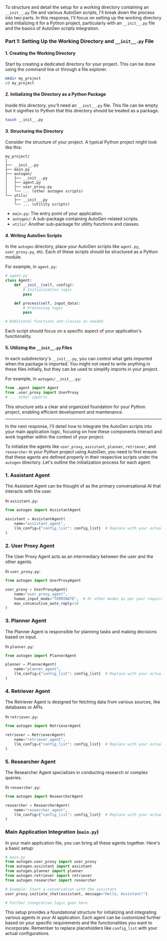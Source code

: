 To structure and detail the setup for a working directory containing an `__init__.py` file and various AutoGen scripts, I'll break down the process into two parts. In this response, I'll focus on setting up the working directory and initializing it for a Python project, particularly with an `__init__.py` file and the basics of AutoGen scripts integration.

### Part 1: Setting Up the Working Directory and `__init__.py` File

#### 1. Creating the Working Directory
Start by creating a dedicated directory for your project. This can be done using the command line or through a file explorer.

```bash
mkdir my_project
cd my_project
```

#### 2. Initializing the Directory as a Python Package
Inside this directory, you'll need an `__init__.py` file. This file can be empty but it signifies to Python that this directory should be treated as a package.

```bash
touch __init__.py
```

#### 3. Structuring the Directory
Consider the structure of your project. A typical Python project might look like this:

```
my_project/
│
├── __init__.py
├── main.py
├── autogen/
│   ├── __init__.py
│   ├── agent.py
│   ├── user_proxy.py
│   └── ... (other autogen scripts)
└── utils/
    ├── __init__.py
    └── ... (utility scripts)
```

- `main.py`: The entry point of your application.
- `autogen/`: A sub-package containing AutoGen-related scripts.
- `utils/`: Another sub-package for utility functions and classes.

#### 4. Writing AutoGen Scripts
In the `autogen` directory, place your AutoGen scripts like `agent.py`, `user_proxy.py`, etc. Each of these scripts should be structured as a Python module.

For example, in `agent.py`:
```python
# agent.py
class Agent:
    def __init__(self, config):
        # Initialization logic
        pass

    def process(self, input_data):
        # Processing logic
        pass

# Additional functions and classes as needed
```

Each script should focus on a specific aspect of your application's functionality.

#### 5. Utilizing the `__init__.py` Files
In each subdirectory's `__init__.py`, you can control what gets imported when the package is imported. You might not need to write anything in these files initially, but they can be used to simplify imports in your project.

For example, in `autogen/__init__.py`:
```python
from .agent import Agent
from .user_proxy import UserProxy
# ... other imports
```

This structure sets a clear and organized foundation for your Python project, enabling efficient development and maintenance.

---

In the next response, I'll detail how to integrate the AutoGen scripts into your main application logic, focusing on how these components interact and work together within the context of your project.

To initialize the agents like `user_proxy`, `assistant`, `planner`, `retriever`, and `researcher` in your Python project using AutoGen, you need to first ensure that these agents are defined properly in their respective scripts under the `autogen` directory. Let's outline the initialization process for each agent:

### 1. Assistant Agent
The Assistant Agent can be thought of as the primary conversational AI that interacts with the user. 

In `assistant.py`:

```python
from autogen import AssistantAgent

assistant = AssistantAgent(
    name="assistant_agent",
    llm_config={"config_list": config_list}  # Replace with your actual configuration
)
```

### 2. User Proxy Agent
The User Proxy Agent acts as an intermediary between the user and the other agents.

In `user_proxy.py`:

```python
from autogen import UserProxyAgent

user_proxy = UserProxyAgent(
    name="user_proxy_agent",
    human_input_mode="TERMINATE",  # Or other modes as per your requirement
    max_consecutive_auto_reply=10
)
```

### 3. Planner Agent
The Planner Agent is responsible for planning tasks and making decisions based on input.

In `planner.py`:

```python
from autogen import PlannerAgent

planner = PlannerAgent(
    name="planner_agent",
    llm_config={"config_list": config_list}  # Replace with your actual configuration
)
```

### 4. Retriever Agent
The Retriever Agent is designed for fetching data from various sources, like databases or APIs.

In `retriever.py`:

```python
from autogen import RetrieverAgent

retriever = RetrieverAgent(
    name="retriever_agent",
    llm_config={"config_list": config_list}  # Replace with your actual configuration
)
```

### 5. Researcher Agent
The Researcher Agent specializes in conducting research or complex queries.

In `researcher.py`:

```python
from autogen import ResearcherAgent

researcher = ResearcherAgent(
    name="researcher_agent",
    llm_config={"config_list": config_list}  # Replace with your actual configuration
)
```

### Main Application Integration (`main.py`)
In your main application file, you can bring all these agents together. Here's a basic setup:

```python
# main.py
from autogen.user_proxy import user_proxy
from autogen.assistant import assistant
from autogen.planner import planner
from autogen.retriever import retriever
from autogen.researcher import researcher

# Example: Start a conversation with the assistant
user_proxy.initiate_chat(assistant, message="Hello, Assistant!")

# Further integration logic goes here
```

This setup provides a foundational structure for initializing and integrating various agents in your AI application. Each agent can be customized further based on your specific requirements and the functionalities you want to incorporate. Remember to replace placeholders like `config_list` with your actual configurations.